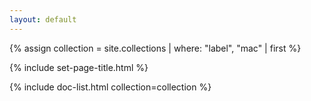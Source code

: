 ```yaml
---
layout: default
---
```


{% assign collection = site.collections | where: "label", "mac" | first %}

{% include set-page-title.html %}

{% include doc-list.html collection=collection %}
